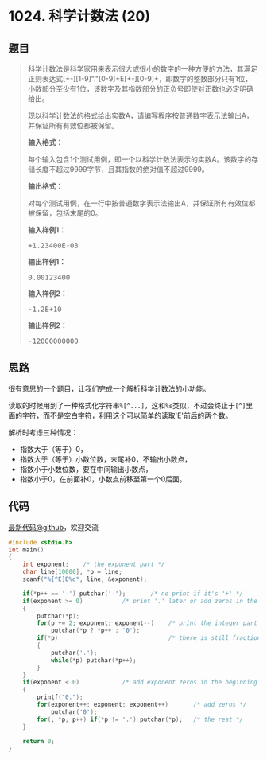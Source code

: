<h1>1024. 科学计数法 (20)</h1>

## 题目

> <div id="problemContent">
> <p>科学计数法是科学家用来表示很大或很小的数字的一种方便的方法，其满足正则表达式[+-][1-9]"."[0-9]+E[+-][0-9]+，即数字的整数部分只有1位，小数部分至少有1位，该数字及其指数部分的正负号即使对正数也必定明确给出。</p>
> <p>现以科学计数法的格式给出实数A，请编写程序按普通数字表示法输出A，并保证所有有效位都被保留。</p>
> <p><b>
> 输入格式：
> </b></p>
> <p>每个输入包含1个测试用例，即一个以科学计数法表示的实数A。该数字的存储长度不超过9999字节，且其指数的绝对值不超过9999。</p>
> <p><b>
> 输出格式：
> </b></p>
> <p>对每个测试用例，在一行中按普通数字表示法输出A，并保证所有有效位都被保留，包括末尾的0。</p>
> <b>输入样例1：</b><pre>
> +1.23400E-03
> </pre>
> <b>输出样例1：</b><pre>
> 0.00123400
> </pre>
> <b>输入样例2：</b><pre>
> -1.2E+10
> </pre>
> <b>输出样例2：</b><pre>
> -12000000000
> </pre>
> </div>

## 思路

很有意思的一个题目，让我们完成一个解析科学计数法的小功能。

读取的时候用到了一种格式化字符串```%[^...]```，这和`%s`类似，不过会终止于```[^]```里面的字符，而不是空白字符，利用这个可以简单的读取'E'前后的两个数。

解析时考虑三种情况：
- 指数大于（等于）0，
 - 指数大于（等于）小数位数，末尾补0，不输出小数点，
 - 指数小于小数位数，要在中间输出小数点，
- 指数小于0，在前面补0，小数点前移至第一个0后面。

## 代码

[最新代码@github](https://github.com/OliverLew/PAT/blob/master/PATBasic/1024.c)，欢迎交流
```c
#include <stdio.h>
int main()
{
    int exponent;    /* the exponent part */
    char line[10000], *p = line;
    scanf("%[^E]E%d", line, &exponent);

    if(*p++ == '-') putchar('-');       /* no print if it's '+' */
    if(exponent >= 0)           /* print '.' later or add zeros in the end */
    {
        putchar(*p);
        for(p += 2; exponent; exponent--)    /* print the integer part */
            putchar(*p ? *p++ : '0');
        if(*p)                               /* there is still fraction part */
        {
            putchar('.');
            while(*p) putchar(*p++);
        }
    }
    if(exponent < 0)            /* add exponent zeros in the beginning */
    {
        printf("0.");
        for(exponent++; exponent; exponent++)       /* add zeros */
            putchar('0');
        for(; *p; p++) if(*p != '.') putchar(*p);   /* the rest */
    }
    
    return 0;
}

```